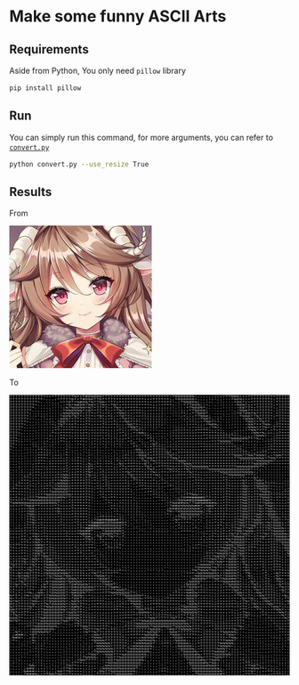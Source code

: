 # Make some funny ASCII Arts

## Requirements

Aside from Python, You only need `pillow` library

``` bash
pip install pillow
```

## Run

You can simply run this command, for more arguments, you can refer to [`convert.py`](./convert.py)

``` bash 
python convert.py --use_resize True
```

## Results

From 

![Test Img](assets/sample.jpg "Test")

To

![Test Img](assets/test.jpg "Test")